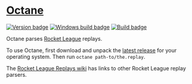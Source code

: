 # [Octane][]

[![Version badge][]][version]
[![Windows build badge][]][windows build]
[![Build badge][]][build]

Octane parses [Rocket League][] replays.

To use Octane, first download and unpack the [latest release][] for your
operating system. Then run `octane path-to/the.replay`.

The [Rocket League Replays wiki][] has links to other Rocket League replay
parsers.

[Octane]: https://github.com/tfausak/octane
[Version badge]: https://www.stackage.org/package/octane/badge/nightly?label=version
[version]: https://www.stackage.org/package/octane
[Windows build badge]: https://ci.appveyor.com/api/projects/status/github/tfausak/octane?branch=main&svg=true
[windows build]: https://ci.appveyor.com/project/TaylorFausak/octane
[Build badge]: https://travis-ci.org/tfausak/octane.svg?branch=main
[build]: https://travis-ci.org/tfausak/octane
[Rocket League]: http://www.rocketleaguegame.com
[latest release]: https://github.com/tfausak/octane/releases/latest
[Rocket League Replays wiki]: https://github.com/rocket-league-replays/rocket-league-replays/wiki/Rocket-League-Replay-Parsers

